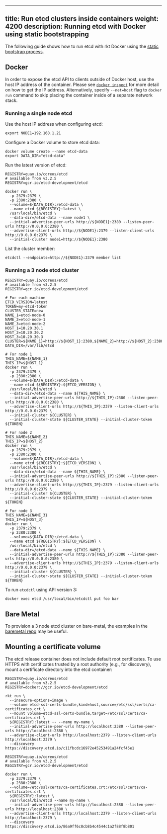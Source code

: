 
---
title: Run etcd clusters inside containers
weight: 4200
description: Running etcd with Docker using static bootstrapping
---
The following guide shows how to run etcd with rkt Docker using the [static bootstrap process](../clustering/#static).

## Docker

In order to expose the etcd API to clients outside of Docker host, use the host IP address of the container. Please see [`docker inspect`](https://docs.docker.com/engine/reference/commandline/inspect) for more detail on how to get the IP address. Alternatively, specify `--net=host` flag to `docker run` command to skip placing the container inside of a separate network stack.

### Running a single node etcd

Use the host IP address when configuring etcd:

```
export NODE1=192.168.1.21
```

Configure a Docker volume to store etcd data:

```
docker volume create --name etcd-data
export DATA_DIR="etcd-data"
```

Run the latest version of etcd:

```
REGISTRY=quay.io/coreos/etcd
# available from v3.2.5
REGISTRY=gcr.io/etcd-development/etcd

docker run \
  -p 2379:2379 \
  -p 2380:2380 \
  --volume=${DATA_DIR}:/etcd-data \
  --name etcd ${REGISTRY}:latest \
  /usr/local/bin/etcd \
  --data-dir=/etcd-data --name node1 \
  --initial-advertise-peer-urls http://${NODE1}:2380 --listen-peer-urls http://0.0.0.0:2380 \
  --advertise-client-urls http://${NODE1}:2379 --listen-client-urls http://0.0.0.0:2379 \
  --initial-cluster node1=http://${NODE1}:2380
```

List the cluster member:

```
etcdctl --endpoints=http://${NODE1}:2379 member list
```

### Running a 3 node etcd cluster

```
REGISTRY=quay.io/coreos/etcd
# available from v3.2.5
REGISTRY=gcr.io/etcd-development/etcd

# For each machine
ETCD_VERSION=latest
TOKEN=my-etcd-token
CLUSTER_STATE=new
NAME_1=etcd-node-0
NAME_2=etcd-node-1
NAME_3=etcd-node-2
HOST_1=10.20.30.1
HOST_2=10.20.30.2
HOST_3=10.20.30.3
CLUSTER=${NAME_1}=http://${HOST_1}:2380,${NAME_2}=http://${HOST_2}:2380,${NAME_3}=http://${HOST_3}:2380
DATA_DIR=/var/lib/etcd

# For node 1
THIS_NAME=${NAME_1}
THIS_IP=${HOST_1}
docker run \
  -p 2379:2379 \
  -p 2380:2380 \
  --volume=${DATA_DIR}:/etcd-data \
  --name etcd ${REGISTRY}:${ETCD_VERSION} \
  /usr/local/bin/etcd \
  --data-dir=/etcd-data --name ${THIS_NAME} \
  --initial-advertise-peer-urls http://${THIS_IP}:2380 --listen-peer-urls http://0.0.0.0:2380 \
  --advertise-client-urls http://${THIS_IP}:2379 --listen-client-urls http://0.0.0.0:2379 \
  --initial-cluster ${CLUSTER} \
  --initial-cluster-state ${CLUSTER_STATE} --initial-cluster-token ${TOKEN}

# For node 2
THIS_NAME=${NAME_2}
THIS_IP=${HOST_2}
docker run \
  -p 2379:2379 \
  -p 2380:2380 \
  --volume=${DATA_DIR}:/etcd-data \
  --name etcd ${REGISTRY}:${ETCD_VERSION} \
  /usr/local/bin/etcd \
  --data-dir=/etcd-data --name ${THIS_NAME} \
  --initial-advertise-peer-urls http://${THIS_IP}:2380 --listen-peer-urls http://0.0.0.0:2380 \
  --advertise-client-urls http://${THIS_IP}:2379 --listen-client-urls http://0.0.0.0:2379 \
  --initial-cluster ${CLUSTER} \
  --initial-cluster-state ${CLUSTER_STATE} --initial-cluster-token ${TOKEN}

# For node 3
THIS_NAME=${NAME_3}
THIS_IP=${HOST_3}
docker run \
  -p 2379:2379 \
  -p 2380:2380 \
  --volume=${DATA_DIR}:/etcd-data \
  --name etcd ${REGISTRY}:${ETCD_VERSION} \
  /usr/local/bin/etcd \
  --data-dir=/etcd-data --name ${THIS_NAME} \
  --initial-advertise-peer-urls http://${THIS_IP}:2380 --listen-peer-urls http://0.0.0.0:2380 \
  --advertise-client-urls http://${THIS_IP}:2379 --listen-client-urls http://0.0.0.0:2379 \
  --initial-cluster ${CLUSTER} \
  --initial-cluster-state ${CLUSTER_STATE} --initial-cluster-token ${TOKEN}
```

To run `etcdctl` using API version 3:

```
docker exec etcd /usr/local/bin/etcdctl put foo bar
```

## Bare Metal

To provision a 3 node etcd cluster on bare-metal, the examples in the [baremetal repo](https://github.com/coreos/coreos-baremetal/tree/master/examples) may be useful.

## Mounting a certificate volume

The etcd release container does not include default root certificates. To use HTTPS with certificates trusted by a root authority (e.g., for discovery), mount a certificate directory into the etcd container:

```
REGISTRY=quay.io/coreos/etcd
# available from v3.2.5
REGISTRY=docker://gcr.io/etcd-development/etcd

rkt run \
  --insecure-options=image \
  --volume etcd-ssl-certs-bundle,kind=host,source=/etc/ssl/certs/ca-certificates.crt \
  --mount volume=etcd-ssl-certs-bundle,target=/etc/ssl/certs/ca-certificates.crt \
  ${REGISTRY}:latest -- --name my-name \
  --initial-advertise-peer-urls http://localhost:2380 --listen-peer-urls http://localhost:2380 \
  --advertise-client-urls http://localhost:2379 --listen-client-urls http://localhost:2379 \
  --discovery https://discovery.etcd.io/c11fbcdc16972e45253491a24fcf45e1
```

```
REGISTRY=quay.io/coreos/etcd
# available from v3.2.5
REGISTRY=gcr.io/etcd-development/etcd

docker run \
  -p 2379:2379 \
  -p 2380:2380 \
  --volume=/etc/ssl/certs/ca-certificates.crt:/etc/ssl/certs/ca-certificates.crt \
  ${REGISTRY}:latest \
  /usr/local/bin/etcd --name my-name \
  --initial-advertise-peer-urls http://localhost:2380 --listen-peer-urls http://localhost:2380 \
  --advertise-client-urls http://localhost:2379 --listen-client-urls http://localhost:2379 \
  --discovery https://discovery.etcd.io/86a9ff6c8cb8b4c4544c1a2f88f8b801
```
